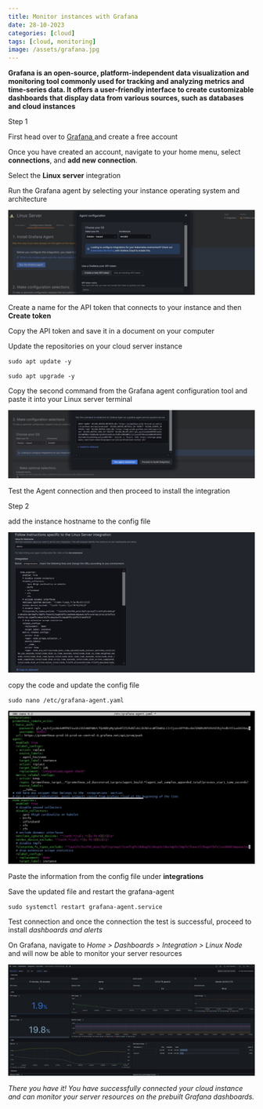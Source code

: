 ```yaml
---
title: Monitor instances with Grafana
date: 28-10-2023
categories: [cloud]
tags: [cloud, monitoring]
image: /assets/grafana.jpg
---
```



**Grafana is an open-source, platform-independent data visualization and monitoring 
tool commonly used for tracking and analyzing metrics and time-series data.
It offers a user-friendly interface to create customizable dashboards that 
display data from various sources, such as databases and cloud instances**


Step 1

First head over to <a href="https://grafana.com/" target="_blank">Grafana </a> and create a free account

Once you have created an account, navigate to your home menu, select **connections**, and **add new connection**.

Select the **Linux server** integration

Run the Grafana agent by selecting your instance operating system and architecture

![chooseos](/assets/chooseos.jpg)

Create a name for the API token that connects to your instance and then **Create token**

Copy the API token and save it in a document on your computer 

Update the repositories on your cloud server instance 

```
sudo apt update -y
```

```
sudo apt upgrade -y
```

Copy the second command from the Grafana agent configuration tool 
and paste it into your Linux server terminal

![copycommand](/assets/copycommand.jpg)


Test the Agent connection and then proceed to install the integration



Step 2

add the instance hostname to the config file

![intergration](/assets/intergration.jpg)

copy the code and update the config file


```
sudo nano /etc/grafana-agent.yaml
```

![yaml](/assets/yaml.jpg)

Paste the information from the config file under **integrations**

Save the updated file and restart the grafana-agent

```
sudo systemctl restart grafana-agent.service
```

Test connection and once the connection the test is successful, proceed to install *dashboards and alerts*

On Grafana, navigate to *Home > Dashboards > Integration > Linux Node* and will now be able to monitor your server resources 

![dashboard](/assets/monitoring.jpg)


*There you have it! 
You have successfully connected your cloud instance and can 
monitor your server resources on the prebuilt Grafana dashboards.*


